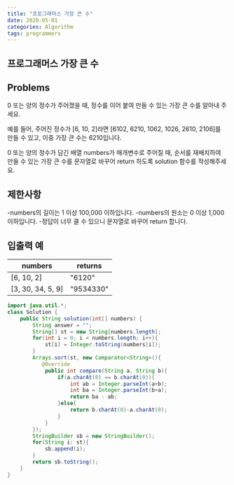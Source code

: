```yaml
---
title: "프로그래머스 가장 큰 수"
date: 2020-05-01 
categories: Algorithm
tags: programmers
---
```

## 프로그래머스 가장 큰 수

## Problems
0 또는 양의 정수가 주어졌을 때, 정수를 이어 붙여 만들 수 있는 가장 큰 수를 알아내 주세요.

예를 들어, 주어진 정수가 [6, 10, 2]라면 [6102, 6210, 1062, 1026, 2610, 2106]를 만들 수 있고, 이중 가장 큰 수는 6210입니다.

0 또는 양의 정수가 담긴 배열 numbers가 매개변수로 주어질 때, 순서를 재배치하여 만들 수 있는 가장 큰 수를 문자열로 바꾸어 return 하도록 solution 함수를 작성해주세요.

## 제한사항
-numbers의 길이는 1 이상 100,000 이하입니다.</b>
-numbers의 원소는 0 이상 1,000 이하입니다.</b>
-정답이 너무 클 수 있으니 문자열로 바꾸어 return 합니다.</b>

## 입출력 예

numbers|returns
--------------|---------|
[6, 10, 2]|"6120"|
[3, 30, 34, 5, 9]|"9534330"|

```java
import java.util.*;
class Solution {
    public String solution(int[] numbers) {
        String answer = "";
        String[] st = new String[numbers.length];
        for(int i = 0; i < numbers.length; i++){
            st[i] = Integer.toString(numbers[i]);
        }
        Arrays.sort(st, new Comparator<String>(){
           @Override
            public int compare(String a, String b){
                if(a.charAt(0) == b.charAt(0)){
                    int ab = Integer.parseInt(a+b);
                    int ba = Integer.parseInt(b+a);
                    return ba - ab;
                }else{
                    return b.charAt(0)-a.charAt(0);
                } 
            }
        });
        StringBuilder sb = new StringBuilder();
        for(String i: st){
            sb.append(i);
        }
        return sb.toString();
    }
}
```

